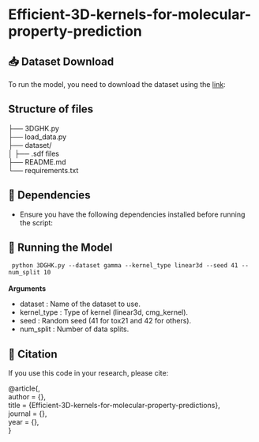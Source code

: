 # Efficient-3D-kernels-for-molecular-property-prediction 

## 📥 Dataset Download 
To run the model, you need to download the dataset using the [link](https://drive.google.com/drive/folders/1jW6Dz8wzTAipr_5852uM9yZObBn0S8OH?usp=sharing):


## Structure of files

├── 3DGHK.py       
├── load_data.py     
├── dataset/ \
│   ├── .sdf files \
├── README.md                    
└── requirements.txt    

## 🔧 Dependencies
* Ensure you have the following dependencies installed before running the script:

## 🚀 Running the Model

` python 3DGHK.py --dataset gamma --kernel_type linear3d --seed 41 --num_split 10`\
\
 **Arguments**
- dataset : Name of the dataset to use.
- kernel_type : Type of kernel (linear3d, cmg_kernel).
- seed : Random seed (41 for tox21 and 42 for others).
- num_split : Number of data splits.
## 📝 Citation

If you use this code in your research, please cite:  

@article{,\
  author    = {},\
  title     = {Efficient-3D-kernels-for-molecular-property-predictions},\
  journal   = {},\
  year      = {},\
}
